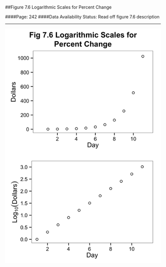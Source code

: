 ##Figure 7.6 Logarithmic Scales for Percent Change

####Page: 242
####Data Availability Status: Read off figure 7.6 description
***
![`Logarithmic Scales for Percent Change`](fig07-06_logarithmic-scales-for-percent-change.png)


